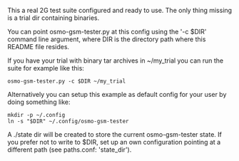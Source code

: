 This a real 2G test suite configured and ready to use.
The only thing missing is a trial dir containing binaries.

You can point osmo-gsm-tester.py at this config using the '-c $DIR' command line
argument, where DIR is the directory path where this README file resides.

If you have your trial with binary tar archives in ~/my_trial
you can run the suite for example like this:
```
osmo-gsm-tester.py -c $DIR ~/my_trial
```

Alternatively you can setup this example as default config for your user by
doing something like:
```
mkdir -p ~/.config
ln -s "$DIR" ~/.config/osmo-gsm-tester
```

A ./state dir will be created to store the current osmo-gsm-tester state. If
you prefer not to write to $DIR, set up an own configuration pointing at a
different path (see paths.conf: 'state_dir').
